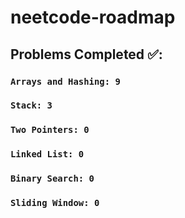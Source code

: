 # neetcode-roadmap

## Problems Completed ✅:  
  ### ```Arrays and Hashing: 9```
  ### ```Stack: 3```
  ### ```Two Pointers: 0```
  ### ```Linked List: 0```
  ### ```Binary Search: 0```
  ### ```Sliding Window: 0```
